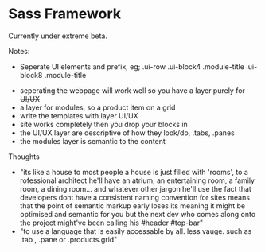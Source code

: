 Sass Framework
======
Currently under extreme beta.

Notes:
<ul>
<li>Seperate UI elements and prefix, eg;
  .ui-row
    .ui-block4
      .module-title
    .ui-block8
      .module-title
</li>
</ul>

<ul>
<li><del>seperating the webpage will work well so you have a layer purely for UI/UX</del></li>
<li> a layer for modules, so a product item on a grid</li>
<li>write the templates with layer UI/UX</li>
<li>site works completely then you drop your blocks in</li>
<li>the UI/UX layer are descriptive of how they look/do, .tabs, .panes</li>
<li>the modules layer is semantic to the content</li>
</ul>

Thoughts
- "its like a house to most people a house is just filled with 'rooms', to a rofessional architect he'll have an atrium, an entertaining room, a family room, a dining room... and whatever other jargon he'll use the fact that developers dont have a consistent naming convention for sites means that the point of semantic markup early loses its meaning it might be optimised and semantic for you but the next dev who comes along onto the project might've been calling his #header #top-bar"
- "to use a language that is easily accessable by all. less vauge. such as .tab , .pane or .products.grid"
